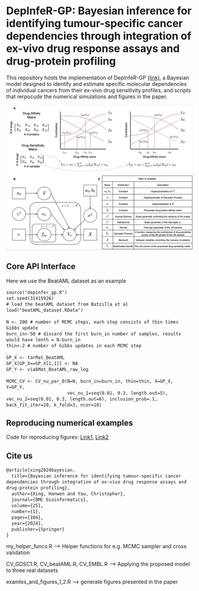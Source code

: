 # DepInfeR-GP: Bayesian inference for identifying tumour-specific cancer dependencies through integration of ex-vivo drug response assays and drug-protein profiling
This repository hosts the implementation of DepInfeR-GP [(link)](https://bmcbioinformatics.biomedcentral.com/articles/10.1186/s12859-024-05682-0), a Bayesian model designed to identify and estimate specific molecular dependencies of individual cancers from their ex-vivo drug sensitivity profiles, and scripts that rerpocude the numerical simulations and figures in the paper. 

<p align="center"><img src="https://github.com/hwxing3259/depinfer_gp/blob/main/depinfer_gp_graphical.png" alt="depinfer-gp" width="900px" /></p>

## Core API Interface
Here we use the BeatAML dataset as an example
```
source("depinfer_gp.R")
set.seed(31415926)
# load the beatAML dataset from Batzilla et al
load("beatAML_dataset.RData")

N <- 200 # number of MCMC steps, each step consists of thin times Gibbs update
burn_in<-50 # discard the first burn_in number of samples, results would have lenth = N-burn_in
thin<-2 # number of Gibbs updates in each MCMC step

GP_X <- tarMat_BeatAML
GP_X[GP_X==GP_X[1,1]] <- NA
GP_Y <- viabMat_BeatAML_raw_log

MCMC_CV <- CV_nu_par_0(N=N, burn_in=burn_in, thin=thin, X=GP_X, Y=GP_Y, 
                       vec_nu_1=seq(0.01, 0.3, length.out=5), vec_nu_2=seq(0.01, 0.3, length.out=6), inclusion_prob=.1, back_fit_iter=20, k_fold=3, ncor=10)
```

## Reproducing numerical examples


Code for reproducing figures: [Link1](https://github.com/hwxing3259), [Link2](https://github.com/hwxing3259)

## Cite us
```
@article{xing2024bayesian,
  title={Bayesian inference for identifying tumour-specific cancer dependencies through integration of ex-vivo drug response assays and drug-protein profiling},
  author={Xing, Hanwen and Yau, Christopher},
  journal={BMC bioinformatics},
  volume={25},
  number={1},
  pages={104},
  year={2024},
  publisher={Springer}
}
```

my_helper_funcs.R --> Helper functions for e.g. MCMC sampler and cross validation 

CV_GDSC1.R, CV_beatAML.R, CV_EMBL.R  --> Applying the proposed model to three real datasets 

examles_and_figures_1,2.R --> generate figures presented in the paper
